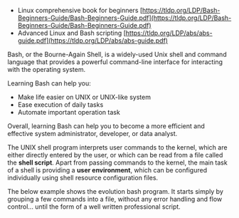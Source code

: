 - Linux comprehensive book for beginners [https://tldp.org/LDP/Bash-Beginners-Guide/Bash-Beginners-Guide.pdf](https://tldp.org/LDP/Bash-Beginners-Guide/Bash-Beginners-Guide.pdf)
- Advanced Linux and Bash scripting [https://tldp.org/LDP/abs/abs-guide.pdf](https://tldp.org/LDP/abs/abs-guide.pdf)

Bash, or the Bourne-Again Shell, is a widely-used Unix shell and command language that provides a powerful command-line interface for interacting with the operating system.

Learning Bash can help you:
- Make life easier on UNIX or UNIX-like system
- Ease execution of daily tasks
- Automate important operation task

Overall, learning Bash can help you to become a more efficient and effective system administrator, developer, or data analyst.

The UNIX shell program interprets user commands to the kernel, which are either directly entered by the user, or which can be read from a file called the **shell script**. Apart from passing commands to the kernel, the main task of a shell is providing a **user environment**, which can be configured individually using shell resource configuration files.

The below example shows the evolution bash program. It starts simply by grouping a few commands into a file, without any error handling and flow control... until the form of a well written professional script.